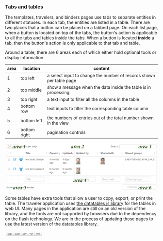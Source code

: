 ### Tabs and tables

The templates, travelers, and binders pages use tabs to separate entities in
different statuses. In each tab, the entities are listed in a table. There are
two places that a button can be placed on a tabbed page. On each list page, when
a button is located on top of the tabs, the button's action is applicable to all
the tabs and tables inside the tabs. When a button is located **inside** a tab,
then the button's action is only applicable to that tab and table.

Around a table, there are 6 areas each of which either hold optional tools or
display information.

| area | location     | content                                                             |
| ---- | ------------ | ------------------------------------------------------------------- |
| 1    | top left     | a select input to change the number of records shown per table page |
| 2    | top middle   | show a message when the data inside the table is in processing      |
| 3    | top right    | a text input to filter all the columns in the table                 |
| 4    | bottom row   | text inputs to filter the corresponding table column                |
| 5    | bottom left  | the numbers of entries out of the total number shown in the view    |
| 6    | bottom right | pagination controls                                                 |

<img src="/assets/img/data-tables.png" alt="the areas of a data table">

Some tables have extra tools that allow a user to copy, export, or print the
table. The traveler application uses
[the datatables js library](https://datatables.net/) for the tables in web UI.
Many pages in the application are still on an old version of the library, and
the tools are not supported by browsers due to the dependency on the flash
technology. We are in the process of updating those pages to use the latest
version of the datatables library.

<img src="/assets/img/data-table-tools.png" alt="data table tools" style="width:25%">
